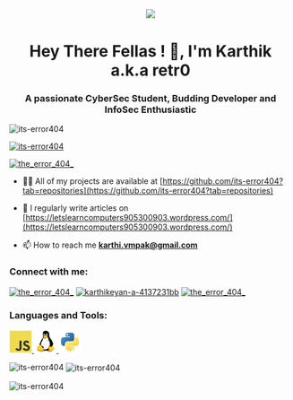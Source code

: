 <div id="header" align="center">
  <img src="https://media.giphy.com/media/M9gbBd9nbDrOTu1Mqx/giphy.gif" width="100"/>
</div>
<h1 align="center">Hey There Fellas ! 👋, I'm Karthik a.k.a retr0</h1>
<h3 align="center">A passionate CyberSec Student, Budding Developer and InfoSec Enthusiastic</h3>

<p align="left"> <img src="https://komarev.com/ghpvc/?username=its-error404&label=Profile%20views&color=0e75b6&style=flat" alt="its-error404" /> </p>

<p align="left"> <a href="https://github.com/ryo-ma/github-profile-trophy"><img src="https://github-profile-trophy.vercel.app/?username=its-error404" alt="its-error404" /></a> </p>

<p align="left"> <a href="https://twitter.com/the_error_404_" target="blank"><img src="https://img.shields.io/twitter/follow/the_error_404_?logo=twitter&style=for-the-badge" alt="the_error_404_" /></a> </p>

- 👨‍💻 All of my projects are available at [https://github.com/its-error404?tab=repositories](https://github.com/its-error404?tab=repositories)

- 📝 I regularly write articles on [https://letslearncomputers905300903.wordpress.com/](https://letslearncomputers905300903.wordpress.com/)

- 📫 How to reach me **karthi.vmpak@gmail.com**

<h3 align="left">Connect with me:</h3>
<p align="left">
<a href="https://twitter.com/the_error_404_" target="blank"><img align="center" src="https://raw.githubusercontent.com/rahuldkjain/github-profile-readme-generator/master/src/images/icons/Social/twitter.svg" alt="the_error_404_" height="30" width="40" /></a>
<a href="https://linkedin.com/in/karthikeyan-a-4137231bb" target="blank"><img align="center" src="https://raw.githubusercontent.com/rahuldkjain/github-profile-readme-generator/master/src/images/icons/Social/linked-in-alt.svg" alt="karthikeyan-a-4137231bb" height="30" width="40" /></a>
<a href="https://instagram.com/the_error_404_" target="blank"><img align="center" src="https://raw.githubusercontent.com/rahuldkjain/github-profile-readme-generator/master/src/images/icons/Social/instagram.svg" alt="the_error_404_" height="30" width="40" /></a>
</p>

<h3 align="left">Languages and Tools:</h3>
<p align="left"> <a href="https://developer.mozilla.org/en-US/docs/Web/JavaScript" target="_blank" rel="noreferrer"> <img src="https://raw.githubusercontent.com/devicons/devicon/master/icons/javascript/javascript-original.svg" alt="javascript" width="40" height="40"/> </a> <a href="https://www.linux.org/" target="_blank" rel="noreferrer"> <img src="https://raw.githubusercontent.com/devicons/devicon/master/icons/linux/linux-original.svg" alt="linux" width="40" height="40"/> </a> <a href="https://www.python.org" target="_blank" rel="noreferrer"> <img src="https://raw.githubusercontent.com/devicons/devicon/master/icons/python/python-original.svg" alt="python" width="40" height="40"/> </a> </p>

<p><img align="left" src="https://github-readme-stats.vercel.app/api/top-langs?username=its-error404&show_icons=true&locale=en&layout=compact" alt="its-error404" /></p>

<p>&nbsp;<img align="center" src="https://github-readme-stats.vercel.app/api?username=its-error404&show_icons=true&locale=en" alt="its-error404" /></p>

<p><img align="center" src="https://github-readme-streak-stats.herokuapp.com/?user=its-error404&" alt="its-error404" /></p>
